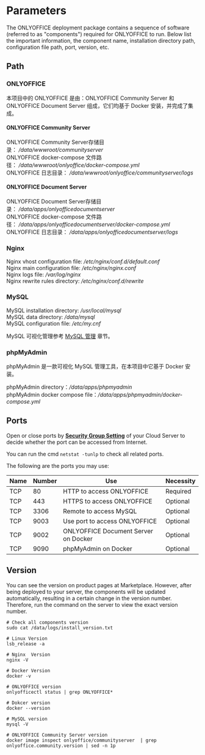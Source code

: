 # Parameters

The ONLYOFFICE deployment package contains a sequence of software (referred to as "components") required for ONLYOFFICE to run. Below list the important information, the component name, installation directory path, configuration file path, port, version, etc.

## Path

### ONLYOFFICE

本项目中的 ONLYOFFICE 是由：ONLYOFFICE Community Server 和 ONLYOFFICE Document Server 组成，它们均基于 Docker 安装，并完成了集成。

#### ONLYOFFICE Community Server

ONLYOFFICE Community Server存储目录： */data/wwwroot/communityserver*  
ONLYOFFICE docker-compose 文件路径： */data/wwwroot/onlyoffice/docker-compose.yml*  
ONLYOFFICE 日志目录： */data/wwwroot/onlyoffice/communityserver/logs*

#### ONLYOFFICE Document Server

ONLYOFFICE Document Server存储目录： */data/apps/onlyofficedocumentserver*  
ONLYOFFICE docker-compose 文件路径： */data/apps/onlyofficedocumentserver/docker-compose.yml*  
ONLYOFFICE 日志目录： */data/apps/onlyofficedocumentserver/logs*

### Nginx

Nginx vhost configuration file: */etc/nginx/conf.d/default.conf*    
Nginx main configuration file: */etc/nginx/nginx.conf*   
Nginx logs file: */var/log/nginx*  
Nginx rewrite rules directory: */etc/nginx/conf.d/rewrite* 

### MySQL

MySQL installation directory: */usr/local/mysql*  
MySQL data directory: */data/mysql*  
MySQL configuration file: */etc/my.cnf*  

MySQL 可视化管理参考 [MySQL 管理](/zh/admin-mysql.md) 章节。

###  phpMyAdmin

phpMyAdmin 是一款可视化 MySQL 管理工具，在本项目中它基于 Docker 安装。  

phpMyAdmin directory：*/data/apps/phpmyadmin*  
phpMyAdmin docker compose file：*/data/apps/phpmyadmin/docker-compose.yml*  

## Ports

Open or close ports by **[Security Group Setting](https://support.websoft9.com/docs/faq/tech-instance.html)** of your Cloud Server to decide whether the port can be accessed from Internet.  

You can run the cmd `netstat -tunlp` to check all related ports.  

The following are the ports you may use:

| Name | Number | Use |  Necessity |
| --- | --- | --- | --- |
| TCP | 80 | HTTP to access ONLYOFFICE | Required |
| TCP | 443 | HTTPS to access ONLYOFFICE | Optional |
| TCP | 3306 | Remote to access MySQL | Optional |
| TCP | 9003 | Use port to access ONLYOFFICE | Optional |
| TCP | 9002 | ONLYOFFICE Document Server on Docker | Optional |
| TCP | 9090 | phpMyAdmin on Docker | Optional |

## Version

You can see the version on product pages at Marketplace. However, after being deployed to your server, the components will be updated automatically, resulting in a certain change in the version number. Therefore, run the command on the server to view the exact version number. 

```shell
# Check all components version
sudo cat /data/logs/install_version.txt

# Linux Version
lsb_release -a

# Nginx  Version
nginx -V

# Docker Version
docker -v

# ONLYOFFICE version
onlyofficectl status | grep ONLYOFFICE*

# Dokcer version
docker --version

# MySQL version
mysql -V

# ONLYOFFICE Community Server version
docker image inspect onlyoffice/communityserver  | grep onlyoffice.community.version | sed -n 1p
```
